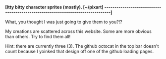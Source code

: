 **[Itty bitty character sprites (mostly).                                [~/pixart]
--------------------------------------------------------------------------------]**

What, you thought I was just going to give them to you?!?

My creations are scattered across this website. Some are more obvious than
others. Try to find them all! 

Hint: there are currently three (3). The github octocat in the top bar doesn't
count because I yoinked that design off one of the github loading pages.
